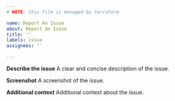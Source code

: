 ```yaml
---
# NOTE: this file is managed by terraform

name: Report An Issue
about: Report An Issue
title: ''
labels: issue
assignees: ''

---
```


**Describe the issue**
A clear and concise description of the issue.

**Screenshot**
A screenshot of the issue.

**Additional context**
Additional context about the issue.
